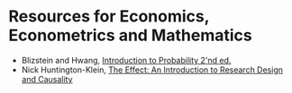 # Resources for Economics, Econometrics and Mathematics

- Blizstein and Hwang, [Introduction to Probability 2'nd ed.](https://drive.google.com/file/d/1VmkAAGOYCTORq1wxSQqy255qLJjTNvBI/view)
- Nick Huntington-Klein, [The Effect: An Introduction to Research Design and Causality](https://nickchk.com/causalitybook.html)
